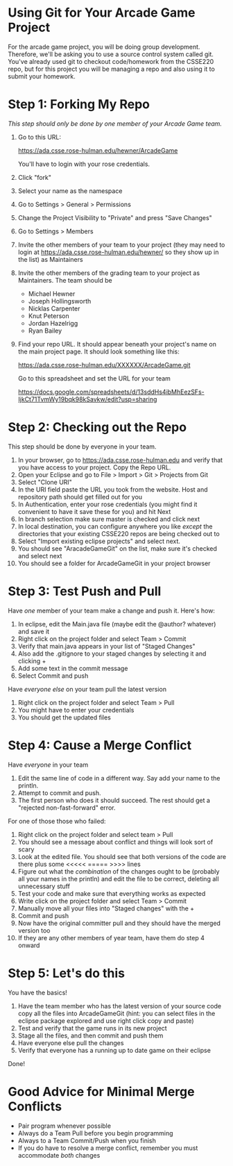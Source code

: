 # Using Git for Your Arcade Game Project

For the arcade game project, you will be doing group development.
Therefore, we'll be asking you to use a source control system called
git.  You've already used git to checkout code/homework from the
CSSE220 repo, but for this project you will be managing a repo and
also using it to submit your homework.

# Step 1: Forking My Repo

*This step should only be done by one member of your Arcade Game team.*

1. Go to this URL:

   https://ada.csse.rose-hulman.edu/hewner/ArcadeGame

   You'll have to login with your rose credentials.
2. Click "fork"
3. Select your name as the namespace
4. Go to Settings > General > Permissions
5. Change the Project Visibility to "Private" and press "Save Changes"
6. Go to Settings > Members
7. Invite the other members of your team to your project (they may
   need to login at https://ada.csse.rose-hulman.edu/hewner/ so they
   show up in the list) as Maintainers
8. Invite the other members of the grading team to your project as
   Maintainers.  The team should be
   * Michael Hewner
   * Joseph Hollingsworth
   * Nicklas Carpenter
   * Knut Peterson
   * Jordan Hazelrigg
   * Ryan Bailey
9. Find your repo URL.  It should appear beneath your project's name
   on the main project page.  It should look something like this:
   
   https://ada.csse.rose-hulman.edu/XXXXXX/ArcadeGame.git
   
   Go to this spreadsheet and set the URL for your team
   
   https://docs.google.com/spreadsheets/d/13sddHs4ibMhEezSFs-IjkCt71TvmWy19bqk98kSavkw/edit?usp=sharing

# Step 2: Checking out the Repo

This step should be done by everyone in your team.

1. In your browser, go to https://ada.csse.rose-hulman.edu and verify
   that you have access to your project.  Copy the Repo URL.
2. Open your Eclipse and go to File > Import > Git > Projects from Git
3. Select "Clone URI"
4. In the URI field paste the URL you took from the website.  Host and
   repository path should get filled out for you
5. In Authentication, enter your rose credentials (you might find it
   convenient to have it save these for you) and hit Next
6. In branch selection make sure master is checked and click next
7. In local destination, you can configure anywhere you like *except*
   the directories that your existing CSSE220 repos are being checked
   out to
8. Select "Import existing eclipse projects" and select next.
9. You should see "AracadeGameGit" on the list, make sure it's checked
   and select next
10. You should see a folder for ArcadeGameGit in your project browser

# Step 3: Test Push and Pull

Have *one* member of your team make a change and push it.  Here's how:

1.  In eclipse, edit the Main.java file (maybe edit the @author?
    whatever) and save it
2.  Right click on the project folder and select Team > Commit
3.  Verify that main.java appears in your list of "Staged Changes"
4.  Also add the .gitignore to your staged changes by selecting it and
    clicking +
5.  Add some text in the commit message
6.  Select Commit and push

Have *everyone else* on your team pull the latest version

1. Right click on the project folder and select Team > Pull
2. You might have to enter your credentials
3. You should get the updated files

# Step 4: Cause a Merge Conflict

Have *everyone* in your team

1. Edit the same line of code in a different way.  Say add your name
   to the println.
2. Attempt to commit and push.
3. The first person who does it should succeed.  The rest should get
   a "rejected non-fast-forward" error.

For one of those those who failed: 

1. Right click on the project folder and select team > Pull
2. You should see a message about conflict and things will look sort
   of scary
3. Look at the edited file.  You should see that both versions of the
   code are there plus some <<<<< ===== >>>> lines
4. Figure out what the *combination* of the changes ought to be
   (probably all your names in the println) and edit the file to be
   correct, deleting all unnecessary stuff
5. Test your code and make sure that everything works as expected
6. Write click on the project folder and select Team > Commit
7. Manually move all your files into "Staged changes" with the +
8. Commit and push
9. Now have the original committer pull and they should have the
    merged version too
10. If they are any other members of year team, have them do step 4
    onward
    
# Step 5: Let's do this

You have the basics!

1. Have the team member who has the latest version of your source code
   copy all the files into ArcadeGameGit
   (hint: you can select files in the eclipse package explored and use
   right click copy and paste)
2. Test and verify that the game runs in its new project
3. Stage all the files, and then commit and push them
4. Have everyone else pull the changes
5. Verify that everyone has a running up to date game on their eclipse

Done!

# Good Advice for Minimal Merge Conflicts

* Pair program whenever possible
* Always do a Team Pull before you begin programming
* Always to a Team Commit/Push when you finish
* If you do have to resolve a merge conflict, remember you must
  accommodate *both* changes
